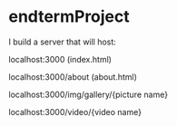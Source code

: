 # endtermProject

I build a server that will host:

localhost:3000 (index.html)

localhost:3000/about (about.html)

localhost:3000/img/gallery/{picture name}

localhost:3000/video/{video name}
